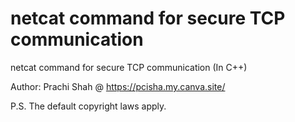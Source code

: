 # netcat command for secure TCP communication
netcat command for secure TCP communication (In C++)

Author: Prachi Shah @ https://pcisha.my.canva.site/

P.S. The default copyright laws apply.
